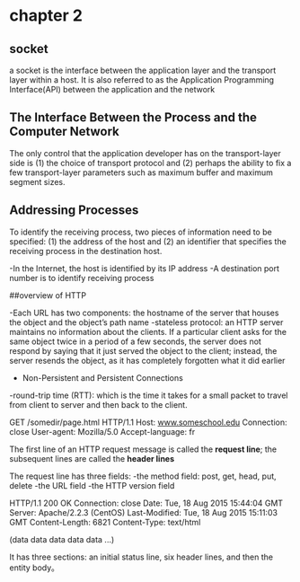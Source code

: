 # chapter 2 

## socket
a socket is the interface between the application layer and the transport layer within a host. It is also referred to as the Application Programming Interface(API) between the application and the network

## The Interface Between the Process and the Computer Network
The only control that the application developer has on the transport-layer side is (1) the choice of transport protocol and (2) perhaps the ability to fix a few transport-layer parameters such as maximum buffer and maximum
segment sizes.

## Addressing Processes
To identify the receiving process, two pieces of information need to be specified: (1) the address of the host and (2) an identifier that specifies the receiving process in the destination host.

-In the Internet, the host is identified by its IP address
-A destination port number is to identify receiving process

##overview of HTTP

-Each URL has two components: the hostname of the server that houses the object and the object’s path name
-stateless protocol: an HTTP server maintains no information about the clients. If a particular client asks for the same object twice in a period of a few seconds, the server does not respond by saying that it just served the object to the client; instead, the server resends the object, as it has completely forgotten what it did earlier

- Non-Persistent and Persistent Connections

-round-trip time (RTT): which is the time it takes for a small packet to travel from client to server and then back to the client.

GET /somedir/page.html HTTP/1.1 
Host: www.someschool.edu 
Connection: close
User-agent: Mozilla/5.0 Accept-language: fr

The first line of an HTTP request message is called the **request line**; the subsequent lines are called the **header lines**

The request line has three fields: 
-the method field: post, get, head, put, delete 
-the URL field
-the HTTP version field

HTTP/1.1 200 OK
Connection: close
Date: Tue, 18 Aug 2015 15:44:04 GMT
Server: Apache/2.2.3 (CentOS) Last-Modified: Tue, 18 Aug 2015 15:11:03 GMT Content-Length: 6821
Content-Type: text/html

(data data data data data ...)

It has three sections: an initial status line, six header lines, and then the entity body。

